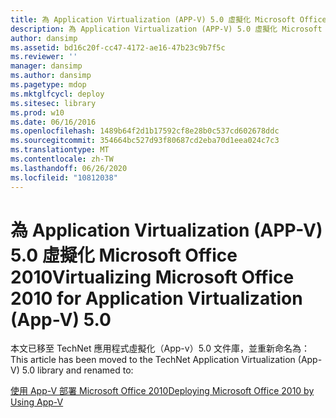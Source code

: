 ```yaml
---
title: 為 Application Virtualization (APP-V) 5.0 虛擬化 Microsoft Office 2010
description: 為 Application Virtualization (APP-V) 5.0 虛擬化 Microsoft Office 2010
author: dansimp
ms.assetid: bd16c20f-cc47-4172-ae16-47b23c9b7f5c
ms.reviewer: ''
manager: dansimp
ms.author: dansimp
ms.pagetype: mdop
ms.mktglfcycl: deploy
ms.sitesec: library
ms.prod: w10
ms.date: 06/16/2016
ms.openlocfilehash: 1489b64f2d1b17592cf8e28b0c537cd602678ddc
ms.sourcegitcommit: 354664bc527d93f80687cd2eba70d1eea024c7c3
ms.translationtype: MT
ms.contentlocale: zh-TW
ms.lasthandoff: 06/26/2020
ms.locfileid: "10812038"
---
```

# <span data-ttu-id="3d635-103">為 Application Virtualization (APP-V) 5.0 虛擬化 Microsoft Office 2010</span><span class="sxs-lookup"><span data-stu-id="3d635-103">Virtualizing Microsoft Office 2010 for Application Virtualization (App-V) 5.0</span></span>


<span data-ttu-id="3d635-104">本文已移至 TechNet 應用程式虛擬化（App-v）5.0 文件庫，並重新命名為：</span><span class="sxs-lookup"><span data-stu-id="3d635-104">This article has been moved to the TechNet Application Virtualization (App-V) 5.0 library and renamed to:</span></span>

[<span data-ttu-id="3d635-105">使用 App-V 部署 Microsoft Office 2010</span><span class="sxs-lookup"><span data-stu-id="3d635-105">Deploying Microsoft Office 2010 by Using App-V</span></span>](../appv-v5/deploying-microsoft-office-2010-by-using-app-v.md)

 

 





